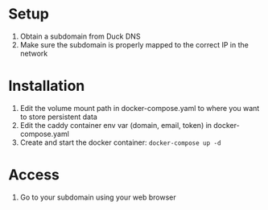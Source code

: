 # Setup
1. Obtain a subdomain from Duck DNS
1. Make sure the subdomain is properly mapped to the correct IP in the network

# Installation
1. Edit the volume mount path in docker-compose.yaml to where you want to store persistent data
1. Edit the caddy container env var (domain, email, token) in docker-compose.yaml
1. Create and start the docker container: `docker-compose up -d`

# Access
1. Go to your subdomain using your web browser
